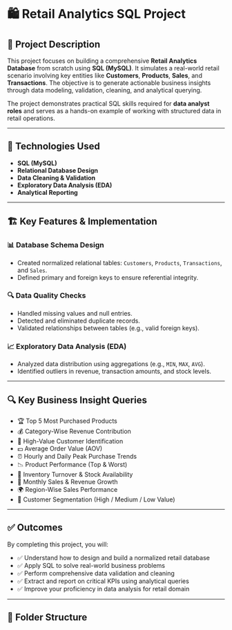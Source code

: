 # 🛍️ Retail Analytics SQL Project

## 📌 Project Description

This project focuses on building a comprehensive **Retail Analytics Database** from scratch using **SQL (MySQL)**. It simulates a real-world retail scenario involving key entities like **Customers**, **Products**, **Sales**, and **Transactions**. The objective is to generate actionable business insights through data modeling, validation, cleaning, and analytical querying.

The project demonstrates practical SQL skills required for **data analyst roles** and serves as a hands-on example of working with structured data in retail operations.

---

## 🧰 Technologies Used

- **SQL (MySQL)**
- **Relational Database Design**
- **Data Cleaning & Validation**
- **Exploratory Data Analysis (EDA)**
- **Analytical Reporting**

---

## 🏗️ Key Features & Implementation

### 📊 Database Schema Design
- Created normalized relational tables: `Customers`, `Products`, `Transactions`, and `Sales`.
- Defined primary and foreign keys to ensure referential integrity.

### 🔍 Data Quality Checks
- Handled missing values and null entries.
- Detected and eliminated duplicate records.
- Validated relationships between tables (e.g., valid foreign keys).

### 📈 Exploratory Data Analysis (EDA)
- Analyzed data distribution using aggregations (e.g., `MIN`, `MAX`, `AVG`).
- Identified outliers in revenue, transaction amounts, and stock levels.

---

## 🔍 Key Business Insight Queries

- 🏆 Top 5 Most Purchased Products  
- 💰 Category-Wise Revenue Contribution  
- 👑 High-Value Customer Identification  
- 💵 Average Order Value (AOV)  
- ⏰ Hourly and Daily Peak Purchase Trends  
- 📉 Product Performance (Top & Worst)  
- 🏪 Inventory Turnover & Stock Availability  
- 📆 Monthly Sales & Revenue Growth  
- 🌍 Region-Wise Sales Performance  
- 👥 Customer Segmentation (High / Medium / Low Value)

---

## ✅ Outcomes

By completing this project, you will:

- ✅ Understand how to design and build a normalized retail database  
- ✅ Apply SQL to solve real-world business problems  
- ✅ Perform comprehensive data validation and cleaning  
- ✅ Extract and report on critical KPIs using analytical queries  
- ✅ Improve your proficiency in data analysis for retail domain  

---

## 📂 Folder Structure

